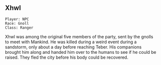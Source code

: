 
## Xhwl

    Player: NPC
    Race: Gnoll
    Class: Ranger

Xhwl was among the original five members of the party, sent by the gnolls to
meet with Mankind.  He was killed during a weird event during a sandstorm,
only about a day before reaching Teber.  His companions brought him along and
handed him over to the humans to see if he could be raised.  They fled the
city before his body could be recovered.


